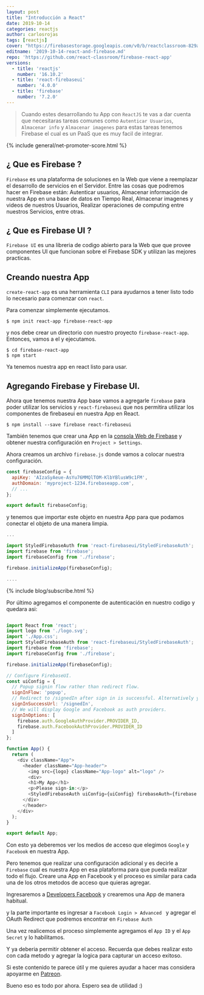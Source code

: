 ```yaml
---
layout: post
title: "Introducción a React"
date: 2019-10-14
categories: reactjs
author: carlosrojas
tags: [reactjs]
cover: "https://firebasestorage.googleapis.com/v0/b/reactclassroom-829a9.appspot.com/o/posts%2F2019-10-14-react-and-firebase%2Fcover.png?alt=media&token=1813e03c-ad87-45ce-8d71-83e38c21d5c8"
editname: '2019-10-14-react-and-firebase.md'
repo: 'https://github.com/react-classroom/firebase-react-app'
versions:
  - title: 'reactjs'
    number: '16.10.2'
  - title: 'react-firebaseui'
    number: '4.0.0'
  - title: 'firebase'
    number: '7.2.0'
---
```


> Cuando estes desarrollando tu App con `ReactJS` te vas a dar cuenta que necesitaras tareas comunes como `Autenticar Usuarios`, `Almacenar info` y `Almacenar imagenes` para estas tareas tenemos Firebase el cual es un PaaS que es muy facil de integrar.

<amp-img width="810" height="450" layout="responsive" src="https://firebasestorage.googleapis.com/v0/b/reactclassroom-829a9.appspot.com/o/posts%2F2019-10-14-react-and-firebase%2Fcover.png?alt=media&token=1813e03c-ad87-45ce-8d71-83e38c21d5c8"></amp-img>

{% include general/net-promoter-score.html %} 

## ¿ Que es Firebase ?

`Firebase` es una plataforma de soluciones en la Web que viene a reemplazar el desarrollo de servicios en el Servidor. Entre las cosas que podremos hacer en Firebase están: Autenticar usuarios, Almacenar información de nuestra App en una base de datos en Tiempo Real, Almacenar imagenes y videos de nuestros Usuarios, Realizar operaciones de computing entre nuestros Servicios, entre otras.

## ¿ Que es Firebase UI ?

`Firebase UI` es una libreria de codigo abierto para la Web que que provee componentes UI que funcionan sobre el Firebase SDK y utilizan las mejores practicas.

## Creando nuestra App

`create-react-app` es una herramienta `CLI` para ayudarnos a tener listo todo lo necesario para comenzar con `react`.

Para comenzar simplemente ejecutamos.

```
$ npm init react-app firebase-react-app
```

y nos debe crear un directorio con nuestro proyecto `firebase-react-app`. Entonces, vamos a el y ejecutamos.

```
$ cd firebase-react-app
$ npm start
```

Ya tenemos nuestra app en react listo para usar.

## Agregando Firebase y Firebase UI.

Ahora que tenemos nuestra App base vamos a agregarle `firebase` para poder utilizar los servicios y `react-firebaseui` que nos permitira utilizar los componentes de firebaseui en nuestra App en React.

```
$ npm install --save firebase react-firebaseui
```

También tenemos que crear una App en la [consola Web de Firebase](https://firebase.google.com/docs/web/setup) y obtener nuestra configuración en `Project > Settings`. 

<amp-img width="1050" height="181" layout="responsive" src="https://firebasestorage.googleapis.com/v0/b/reactclassroom-829a9.appspot.com/o/posts%2F2019-10-14-react-and-firebase%2FScreen%20Shot%202019-10-12%20at%205.43.14%20PM.png?alt=media&token=366acdf8-ed54-40be-9a6b-946a039b4a64"></amp-img>


Ahora creamos un archivo `firebase.js` donde vamos a colocar nuestra configuración.


```js
const firebaseConfig = {
  apiKey: 'AIzaSyAeue-AsYu76MMQlTOM-KlbYBlusW9c1FM',
  authDomain: 'myproject-1234.firebaseapp.com',
  // ...
};

export default firebaseConfig;
```

y tenemos que importar este objeto en nuestra App para que podamos conectar el objeto de una manera limpia.

```js
...

import StyledFirebaseAuth from 'react-firebaseui/StyledFirebaseAuth';
import firebase from 'firebase';
import firebaseConfig from './firebase';

firebase.initializeApp(firebaseConfig);

....
```


{% include blog/subscribe.html %}

Por último agregamos el componente de autenticación en nuestro codigo y quedara asi:

```js

import React from 'react';
import logo from './logo.svg';
import './App.css';
import StyledFirebaseAuth from 'react-firebaseui/StyledFirebaseAuth';
import firebase from 'firebase';
import firebaseConfig from './firebase';

firebase.initializeApp(firebaseConfig);

// Configure FirebaseUI.
const uiConfig = {
  // Popup signin flow rather than redirect flow.
  signInFlow: 'popup',
  // Redirect to /signedIn after sign in is successful. Alternatively you can provide a callbacks.signInSuccess function.
  signInSuccessUrl: '/signedIn',
  // We will display Google and Facebook as auth providers.
  signInOptions: [
    firebase.auth.GoogleAuthProvider.PROVIDER_ID,
    firebase.auth.FacebookAuthProvider.PROVIDER_ID
  ]
};

function App() {
  return (
    <div className="App">
      <header className="App-header">
        <img src={logo} className="App-logo" alt="logo" />
        <div>
        <h1>My App</h1>
        <p>Please sign-in:</p>
        <StyledFirebaseAuth uiConfig={uiConfig} firebaseAuth={firebase.auth()}/>
      </div>
      </header>
    </div>
  );
}

export default App;

```

Con esto ya deberemos ver los medios de acceso que elegimos `Google` y `Facebook` en nuestra App.

<amp-img width="1050" height="852" layout="responsive" src="https://firebasestorage.googleapis.com/v0/b/reactclassroom-829a9.appspot.com/o/posts%2F2019-10-14-react-and-firebase%2FScreen%20Shot%202019-10-12%20at%205.37.49%20PM.png?alt=media&token=7af4cc0c-c5a4-4aa2-a08c-b64fdb6abac5"></amp-img>

Pero tenemos que realizar una configuración adicional y es decirle a `Firebase` cual es nuestra App en esa plataforma para que pueda realizar todo el flujo. Creare una App en Facebook y el proceso es similar para cada una de los otros metodos de acceso que quieras agregar.

Ingresaremos a [Developers Facebook](https://developers.facebook.com/) y crearemos una App de manera habitual.

<amp-img width="1050" height="647" layout="responsive" src="https://firebasestorage.googleapis.com/v0/b/reactclassroom-829a9.appspot.com/o/posts%2F2019-10-14-react-and-firebase%2FScreen%20Shot%202019-10-12%20at%205.19.10%20PM.png?alt=media&token=09edfb94-c153-43e8-9af4-6fd932257490"></amp-img>

y la parte importante es ingresar a `Facebook Login > Advanced ` y agregar el OAuth Redirect que podremos encontrar en `Firebase Auth`

<amp-img width="1050" height="588" layout="responsive" src="https://firebasestorage.googleapis.com/v0/b/reactclassroom-829a9.appspot.com/o/posts%2F2019-10-14-react-and-firebase%2FScreen%20Shot%202019-10-12%20at%205.19.50%20PM.png?alt=media&token=89b7e7c4-ee0f-4096-b49a-3adbbac40f3c"></amp-img>

Una vez realicemos el proceso simplemente agregamos el `App ID` y el `App Secret` y lo habilitamos.

<amp-img width="1050" height="542" layout="responsive" src="https://firebasestorage.googleapis.com/v0/b/reactclassroom-829a9.appspot.com/o/posts%2F2019-10-14-react-and-firebase%2FScreen%20Shot%202019-10-12%20at%205.33.32%20PM.png?alt=media&token=69c7a616-5aaf-461c-a2ef-b8a99d7cbf69"></amp-img>

Y ya deberia permitir obtener el acceso. Recuerda que debes realizar esto con cada metodo y agregar la logica para capturar un acceso exitoso.

Si este contenido te parece útil y me quieres ayudar a hacer mas considera apoyarme en [Patreon](https://www.patreon.com/carlosrojas_o).

Bueno eso es todo por ahora. Espero sea de utilidad :)